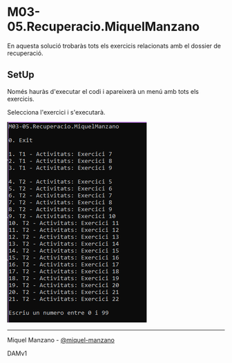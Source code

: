 # M03-05.Recuperacio.MiquelManzano
En aquesta solució trobaràs tots els exercicis relacionats amb el dossier de recuperació.
## SetUp
Només hauràs d'executar el codi i apareixerà un menú amb tots els exercicis.

Selecciona l'exercici i s'executarà.

![captura](./CapturaMenu.PNG)

---

Miquel Manzano - [@miquel-manzano](https://github.com/miquel-manzano)

DAMv1